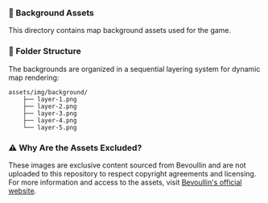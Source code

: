 ### 🎨 Background Assets

This directory contains map background assets used for the game.

### 📂 Folder Structure

The backgrounds are organized in a sequential layering system for dynamic map rendering:

```
assets/img/background/ 
    ├── layer-1.png
    ├── layer-2.png
    ├── layer-3.png
    ├── layer-4.png
    └── layer-5.png
```

### ⚠️ Why Are the Assets Excluded?

These images are exclusive content sourced from Bevoullin and are not uploaded to this repository to respect copyright agreements and licensing. For more information and access to the assets, visit [Bevoullin's official website](https://bevouliin.com/dark-night-game-background/).